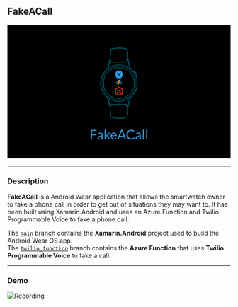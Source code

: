 ## FakeACall

![Banner](docs/FakeACall.png)

---

### Description

**FakeACall** is a Android Wear application that allows the smartwatch owner to fake a phone call in order to get out of situations they may want to. It has been built using Xamarin.Android and uses an Azure Function and Twilio Programmable Voice to fake a phone call.

The [```main```](https://github.com/adityaoberai/FakeACall/tree/main) branch contains the **Xamarin.Android** project used to build the Android Wear OS app.  
The [```twilio_function```](https://github.com/adityaoberai/FakeACall/tree/twilio_function) branch contains the **Azure Function** that uses **Twilio Programmable Voice** to fake a call.  

---

### Demo

![Recording](docs/Recording.gif)
